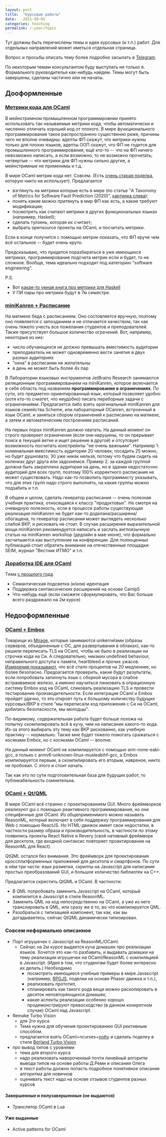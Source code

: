 ```yaml
---
layout: post
title:  "Курсовые работы"
date:   2021-09-05
categories: teaching
permalink: /:year/topis
---
```


Тут должны быть перечислены темы и идеи курсовых (и т.п.) работ. Для отдельных направлений может иметься отдельная страница.

Вопрос и просьбы описать тему более подробно засылать в [Telegram](https://t.me/Kakadu18).

По некоторым темам консультантом буду выступать не только я. Формального руководителья как-нибудь найдем. Темы могут быть завершены, сделаны частично или не начаты.

## Дооформленные

### [Метрики кода для OCaml](#ocaml-metrics)

В мейнстримном промышленном программировнии принято использовать так называемые метрики кода, чтобы автоматически и численно отличать хороший код от плохого. В мире функционального программирования такое распространено существенно реже, причины чего не вполне очевидны: адепты ФП скажут, что метрики нужны только для плохих языков, адепты ООП скажут, что ФП не годится для промышленного программирования; ещё кто-то -- что на ФП ничего невозможно написать, а если возможно, то не возможно прочитать; четвертые -- что метрики для ФП нужны сильно другие, а мейнстримные не применимы и т.д.

В мире OCaml метрик кода нет. Совсем. (Есть [очень старая поделка](https://students.mimuw.edu.pl/~ms248283/ocaml-metrics/sample.html), которую никто не использует). Предлагается

* взглянуть на метрики которые есть в мире (по статье "A Taxonomy of Metrics for Software Fault Prediction (2020)", [картинка слева](https://www.dropbox.com/s/w946jn79odu6e32/taxonomy_280619.pdf?dl=0));
* понять какие можно притянуть в мир ФП как есть, а какие требуют модификации;
* посмотреть как считают метрики в других функциональных языках (например, Haskell);
* сделать тулзень, которая их считает;
* выбрать opensource проекты на OCaml, и посчитать метрики.

Если в конце получится с помощью метрик показать, что ФП круче чем всё остальное -- будет очень круто.

Предсказываю, что придется поразбираться в уже имеющихся метриках, программирование подсчета метрик если и будет, то не сложное. Вообще, тема идеально подходит под категорию "software engineering".

P.S.

* Вот [какая-то умная книга про метрики для Haskell](https://www.cs.kent.ac.uk/pubs/2004/2236/content.pdf)
* У ПИ пары про метрики будут в 7м семестре.

<!--
  * Камлисты в дискорде 08.08.2021 вечером это обсуждали, если что пинать их: @olle, @companion_cube, etc.
-->


### [miniKanren + Расписание](#miniKanren-timetable)

На матмехе беда с расписанием. Оно состовляется вручную, поэтому оно появляется с запозданием и не отличается качеством, так как очень тяжело учесть все пожелания студентов и преподователей. Также присутствует большое количество ограчений. Вот, например, некоторые из них:

* число обучающихся не должно превышать вместимость аудитории
* преподаватель не может одновременно вести занятия в двух разных аудиториях
* "окна" в расписании не желательны
* в день не может быть более 4х пар

В Лаборатории языковых инструментов JetBrains Research занимаются реляционным программированием на miniKanren, которое включается в себя область под названием **программирование в ограничениях**. По сути, это предметно-ориентированный язык, который позволяет удобно (хотя кто-то счиатет, что неудобно) писать переборные задачи с ограничениями. Предлагается либо взять оригинальный miniKanren для языков семейства Scheme, или лабораторный OCanren, встроенный в язык OCaml, и заняться сбором ограничений к расписанию на матмехе, а затем и автоматическим построением расписаний.

На первых порах miniKanren должно хватать. На данный момент он строго проверяет ограничения (если они нарушены, то он прерывает поиск в текущей ветке и ищет решение в другой) и отсутсвует возможность посчитать констрейнты "не очень важными".  Например 1: номинальная вместимость аудитории 20 человек; посадить 25 можно, но будет душновато; 30 уже никак нельзя, потому что будем сидеть на коленках друг друга или задохнемся. Пример 2: за каждой группой должна быть закреплена аудитория на день, но в здании недостаточно аудиторий для всех групп, поэтому 100% корректного расписания не может существовать. Надо как-то позволить программисту указывать, что для этих групп надо строго выполнять, на какие группы можно подзабить и т.п.

В общем и целом, сделать генератор расписания -- очень полезная учебная практика, относящаяся к классу "продуктовых". Не смотря на очевидную полезность, если в процессе работы существующая реализация miniKanren не будет как-то доделана/расширена/обогащена, то генератор расписания может выглядеть несколько слабой ВКР, и рисковать не стоит. В случае расширения выразительной мощи miniKanren рекомендуется написать и заслать англоязычную статью на miniKanren workshop (дедлайн в мае-июне), что формально засчитыается как выступление на конференции. Для полноценных публикаций стоит обратить внимание на отечественные площадки: SEIM, журнал "Вестник ИТМО" и т.п.


### [Доработка IDE для OCaml](#ocaml-embox)

Tема [с прошлого года](https://kakadu.github.io/fp2020/projects.html#ocaml-ide).

* Семантическая подсветка (и/или) идентация
* Поддержка синтаксических расширений на основе Camlp5
* Что-нибудь ещё (если сможете сформулировать, что Вас больше всего раздражало на 2м курсе)


## Недооформленные

### [OCaml + Embox](#ocaml-embox)

Товарищи из [Mirage](https://mirage.io/), которые занимаются unikernelами (образы серверов, объединенные с ОС, для развертывания в облаках), как-то решили переписать TLS на OCaml, чтобы не было в реализации ни строчки кода на Си. А следовательно, никаких undefined behaviour, неправильного доступа к памяти, heartbleed и прочих ужасов. [Измерения показывают](https://usenix15.nqsb.io/), что всё стало процентов на 20 медленнее, но более безопасно. Предоагается проверить, какие будут результаты, если попробовать запихнуть язык с сборкой мусора в слабое встраиваемое железо, а именно научиться линковать в опрационную систему Embox код на OCaml, сликовать реализацию TLS и провести тестирование производительности. Если интеграция OCaml и Embox пройдет удачно, то это откроет путь к большому количеству будущих курсовых/ВКР в стиле "мы переписали код приложения с Си на OCaml, добились безопасности, мы молодцы".

По-видимому, содержательная работа будет больше похожа на попытку скомпилировать всё в кучу, чем на написание какого-то кода. Из-за этого выбирать эту тему как ВКР рискованно, как учебную практику -- нормально. Также мне будет тяжело помогать сражаться с косяками Embox, но с косяками OCaml -- вполне.

На данный момент OCaml не компилируется с помощью arm-none-eabi-gcc,
а только c armv6-unknown-linux-musleabihf-gcc, а Embox компилируется первым, а скомпилировать его вторым, навреное, никто не пробовал. С этого и стоит начать.

Так как это по сути подготовительная база для будущих работ, то публикабельность сомнительна.


### [OCaml + Qt/QML](#ocaml-qml)

В мире OCaml всё странно с проектированием GUI. Много фреймворков реализуют gui с помощью реактивного программирования, но они специфичные для OCaml. Из общеприменимого можно называть ReasonML, который включает в себя поддержку программирования для Web с помощью ReactJS. Но HTML-движок имеет свои недостатки, в частности размер образа и производительность, в частности по этому появились проекты React Native и Revery (свой нативный фреймворк для десктопа, где входной синтаксис повторяет проектирование на ReasonML для React).

QtQML остался без внимания. Это фреймворк для проектирования кроссплатформенных приложений для десктопа и смартфонов. По сути в нём три части: язык разметки, скрипты на Javascript для написания простых преобразований GUI, и большое количество библиотек на С++.

Предлагается скрестить QtQML и OCaml. В частности:
  * В QML попробовать заменить Javascript на OCaml, который компилится в Javascript в стиле ReasonML.
  * Заменить QML на код непосредственно на OCaml, а уже из него транслировать в QML, или сразу же в то, во что компилируется QML.
  * Разобраться с типизацией компонент, так как, как вы догадываетесь, сейчас QtQML динамически типизирован.

### Совсем неформально описанное

* Порт игрушечек с Javascript на ReasonML/OCaml.
    * Сейчас на 2м курсе выдается куча домашек про реализации языков. Хочется это как-то разбавить, и выдавать домашки на тему реализации игрушечек на OCaml/ReasonML с компиляцией в Javascript. (Идея в том, что студентам будет более интересно их делать.) Необходимо
      * посмотреть имеющиеся учебные примеры в мире Javascript (например, [RPGJS](https://rpgjs.dev/), поделки на основе Phaser движка и т.п.),
      * реализовать прототип,
      * спланировать как такого рода вещи можно раскопировать в десяток неповторяющихся домашек,
      * какие аспекты реализации особенно хорошо продемонстрируют превосходство (в данном конкретном случае) OCaml над Javascript.
* Remake Turbo Vision
    * для 2го курса
    * Тема нужна для обучения проектированию GUI рективным способом.
    * предлагается взять OCaml+ncurses+[notty](https://github.com/pqwy/notty) и сделать поделку в стиле [Borland Turbo Vision](https://github.com/magiblot/tvision)
* про вывод типов с уровнями
    * тема для второго курса
    * надо реализовать навороченный почти линейный алгоритм вывода типов на основе работы Д.Реми и описания Олега
    * в текст работы должно попасть подробное понятняное описание алгоритма для новичков
    * оценивать текст надо на основе отзывов студентов разных курсов


#### Завершенные и полузавершенные (не выдаются)

* Транслятор OCaml в Lua

#### Уже выданные

* Active patterns for OCaml

<!--
<script>
    var headings = document.querySelectorAll("h1[id], h2[id], h3[id], h4[id], h5[id], h6[id]");

    for (var i = 0; i < headings.length; i++) {
        headings[i].innerHTML =
            '<a href="#' + headings[i].id + '">' +
                headings[i].innerText +
            '</a>';
    }
</script>
-->
